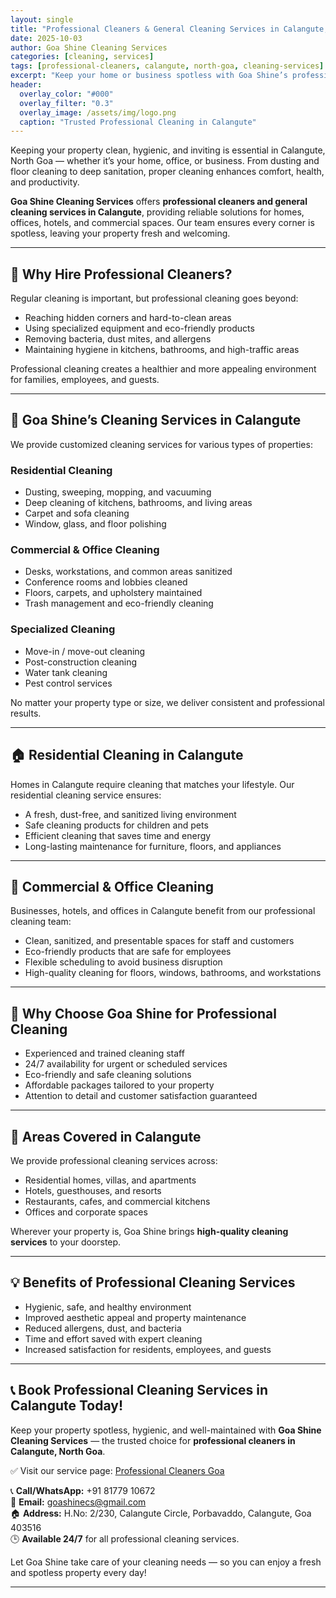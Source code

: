 ```yaml
---
layout: single
title: "Professional Cleaners & General Cleaning Services in Calangute, North Goa"
date: 2025-10-03
author: Goa Shine Cleaning Services
categories: [cleaning, services]
tags: [professional-cleaners, calangute, north-goa, cleaning-services]
excerpt: "Keep your home or business spotless with Goa Shine’s professional cleaning services in Calangute, North Goa — reliable, thorough, and available 24/7."
header:
  overlay_color: "#000"
  overlay_filter: "0.3"
  overlay_image: /assets/img/logo.png
  caption: "Trusted Professional Cleaning in Calangute"
---
```


Keeping your property clean, hygienic, and inviting is essential in Calangute, North Goa — whether it’s your home, office, or business. From dusting and floor cleaning to deep sanitation, proper cleaning enhances comfort, health, and productivity.  

**Goa Shine Cleaning Services** offers **professional cleaners and general cleaning services in Calangute**, providing reliable solutions for homes, offices, hotels, and commercial spaces. Our team ensures every corner is spotless, leaving your property fresh and welcoming.

---

## 🧹 Why Hire Professional Cleaners?
Regular cleaning is important, but professional cleaning goes beyond:  
- Reaching hidden corners and hard-to-clean areas  
- Using specialized equipment and eco-friendly products  
- Removing bacteria, dust mites, and allergens  
- Maintaining hygiene in kitchens, bathrooms, and high-traffic areas  

Professional cleaning creates a healthier and more appealing environment for families, employees, and guests.

---

## 🌟 Goa Shine’s Cleaning Services in Calangute
We provide customized cleaning services for various types of properties:

### Residential Cleaning
- Dusting, sweeping, mopping, and vacuuming  
- Deep cleaning of kitchens, bathrooms, and living areas  
- Carpet and sofa cleaning  
- Window, glass, and floor polishing  

### Commercial & Office Cleaning
- Desks, workstations, and common areas sanitized  
- Conference rooms and lobbies cleaned  
- Floors, carpets, and upholstery maintained  
- Trash management and eco-friendly cleaning  

### Specialized Cleaning
- Move-in / move-out cleaning  
- Post-construction cleaning  
- Water tank cleaning  
- Pest control services  

No matter your property type or size, we deliver consistent and professional results.

---

## 🏠 Residential Cleaning in Calangute
Homes in Calangute require cleaning that matches your lifestyle. Our residential cleaning service ensures:  
- A fresh, dust-free, and sanitized living environment  
- Safe cleaning products for children and pets  
- Efficient cleaning that saves time and energy  
- Long-lasting maintenance for furniture, floors, and appliances  

---

## 🏢 Commercial & Office Cleaning
Businesses, hotels, and offices in Calangute benefit from our professional cleaning team:  
- Clean, sanitized, and presentable spaces for staff and customers  
- Eco-friendly products that are safe for employees  
- Flexible scheduling to avoid business disruption  
- High-quality cleaning for floors, windows, bathrooms, and workstations  

---

## 🚿 Why Choose Goa Shine for Professional Cleaning
- Experienced and trained cleaning staff  
- 24/7 availability for urgent or scheduled services  
- Eco-friendly and safe cleaning solutions  
- Affordable packages tailored to your property  
- Attention to detail and customer satisfaction guaranteed  

---

## 📍 Areas Covered in Calangute
We provide professional cleaning services across:  
- Residential homes, villas, and apartments  
- Hotels, guesthouses, and resorts  
- Restaurants, cafes, and commercial kitchens  
- Offices and corporate spaces  

Wherever your property is, Goa Shine brings **high-quality cleaning services** to your doorstep.

---

## 💡 Benefits of Professional Cleaning Services
- Hygienic, safe, and healthy environment  
- Improved aesthetic appeal and property maintenance  
- Reduced allergens, dust, and bacteria  
- Time and effort saved with expert cleaning  
- Increased satisfaction for residents, employees, and guests  

---

## 📞 Book Professional Cleaning Services in Calangute Today!
Keep your property spotless, hygienic, and well-maintained with **Goa Shine Cleaning Services** — the trusted choice for **professional cleaners in Calangute, North Goa**.  

✅ Visit our service page: [Professional Cleaners Goa](https://www.goashinecs.com/professional-cleaners-in-goa.html)  

📞 **Call/WhatsApp:** +91 81779 10672  
📧 **Email:** goashinecs@gmail.com  
🏠 **Address:** H.No: 2/230, Calangute Circle, Porbavaddo, Calangute, Goa 403516  
🕒 **Available 24/7** for all professional cleaning services.  

Let Goa Shine take care of your cleaning needs — so you can enjoy a fresh and spotless property every day!  

---
